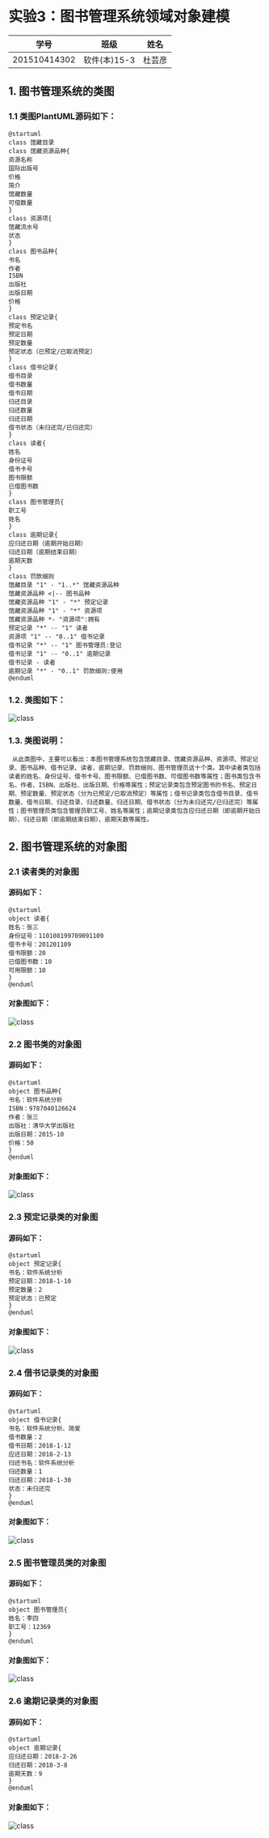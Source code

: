 ﻿# 实验3：图书管理系统领域对象建模
|学号|班级|姓名|
|:-------:|:-------------: | :----------:|
|201510414302|软件(本)15-3|杜芸彦|

## 1. 图书管理系统的类图

### 1.1 类图PlantUML源码如下：

``` class
@startuml
class 馆藏目录
class 馆藏资源品种{
资源名称
国际出版号
价格
简介
馆藏数量
可借数量
}
class 资源项{
馆藏流水号
状态
}
class 图书品种{
书名
作者
ISBN
出版社
出版日期
价格
}
class 预定记录{
预定书名
预定日期
预定数量
预定状态（已预定/已取消预定）
}
class 借书记录{
借书目录
借书数量
借书日期
归还目录
归还数量
归还日期
借书状态（未归还完/已归还完）
}
class 读者{
姓名
身份证号
借书卡号
图书限额
已借图书数
}
class 图书管理员{
职工号
姓名
}
class 逾期记录{
应归还日期（逾期开始日期）
归还日期（逾期结束日期）
逾期天数
}
class 罚款细则
馆藏目录 "1" - "1..*" 馆藏资源品种
馆藏资源品种 <|-- 图书品种
馆藏资源品种 "1" - "*" 预定记录
馆藏资源品种 "1" - "*" 资源项
馆藏资源品种 *- "资源项":拥有
预定记录 "*" -- "1" 读者
资源项 "1" -- "0..1" 借书记录
借书记录 "*" -- "1" 图书管理员:登记
借书记录 "1" -- "0..1" 逾期记录
借书记录 - 读者
逾期记录 "*" - "0..1" 罚款细则:使用
@enduml
```

### 1.2. 类图如下：

![class](class1.png)

### 1.3. 类图说明：

     从此类图中，主要可以看出：本图书管理系统包含馆藏目录、馆藏资源品种、资源项、预定记录、图书品种、借书记录、读者、逾期记录、罚款细则、图书管理员这十个类。其中读者类包括读者的姓名、身份证号、借书卡号、图书限额、已借图书数、可借图书数等属性；图书类包含书名、作者、ISBN、出版社、出版日期、价格等属性；预定记录类包含预定图书的书名、预定日期、预定数量、预定状态（分为已预定/已取消预定）等属性；借书记录类包含借书目录、借书数量、借书日期、归还目录、归还数量、归还日期、借书状态（分为未归还完/已归还完）等属性；图书管理员类包含管理员职工号、姓名等属性；逾期记录类包含应归还日期（即逾期开始日期）、归还日期（即逾期结束日期）、逾期天数等属性。


## 2. 图书管理系统的对象图
### 2.1 读者类的对象图
#### 源码如下：
``` object1
@startuml
object 读者{
姓名：张三
身份证号：110108199709091109
借书卡号：201201109
借书限额：20
已借图书数：10
可用限额：10
}
@enduml
```
#### 对象图如下：

![class](object1.png)

### 2.2 图书类的对象图
#### 源码如下：
``` object2
@startuml
object 图书品种{
书名：软件系统分析
ISBN：9787040126624
作者：张三
出版社：清华大学出版社
出版日期：2015-10
价格：50
}
@enduml
```
#### 对象图如下：

![class](object2.png)

### 2.3 预定记录类的对象图
#### 源码如下：
``` object3
@startuml
object 预定记录{
书名：软件系统分析
预定日期：2018-1-10
预定数量：2
预定状态：已预定
}
@enduml
```
#### 对象图如下：

![class](object3.png)

### 2.4 借书记录类的对象图
#### 源码如下：
``` object4
@startuml
object 借书记录{
书名：软件系统分析、简爱
借书数量：2
借书日期：2018-1-12
应还日期：2018-2-13
归还书名：软件系统分析
归还数量：1
归还日期：2018-1-30
状态：未归还完
}
@enduml
```
#### 对象图如下：

![class](object4.png)

### 2.5 图书管理员类的对象图
#### 源码如下：
``` object5
@startuml
object 图书管理员{
姓名：李四
职工号：12369
}
@enduml
```
#### 对象图如下：

![class](object5.png)

### 2.6 逾期记录类的对象图
#### 源码如下：
``` object6
@startuml
object 逾期记录{
应归还日期：2018-2-26
归还日期：2018-3-8
逾期天数：9
}
@enduml
```
#### 对象图如下：

![class](object6.png)
